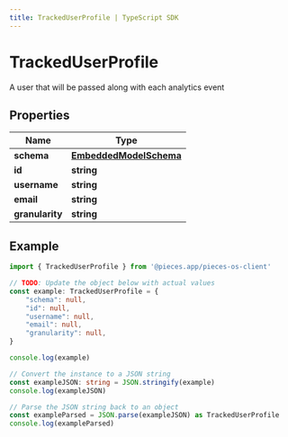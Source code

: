 ```yaml
---
title: TrackedUserProfile | TypeScript SDK
---
```



# TrackedUserProfile

A user that will be passed along with each analytics event

## Properties

Name | Type
------------ | -------------
**schema** | [**EmbeddedModelSchema**](EmbeddedModelSchema)
**id** | **string**
**username** | **string**
**email** | **string**
**granularity** | **string**

## Example

```typescript
import { TrackedUserProfile } from '@pieces.app/pieces-os-client'

// TODO: Update the object below with actual values
const example: TrackedUserProfile = {
    "schema": null,
    "id": null,
    "username": null,
    "email": null,
    "granularity": null,
}

console.log(example)

// Convert the instance to a JSON string
const exampleJSON: string = JSON.stringify(example)
console.log(exampleJSON)

// Parse the JSON string back to an object
const exampleParsed = JSON.parse(exampleJSON) as TrackedUserProfile
console.log(exampleParsed)
```


